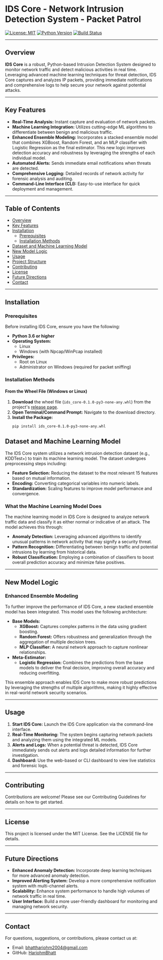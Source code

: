 # IDS Core - Network Intrusion Detection System - Packet Patrol

[![License: MIT](https://img.shields.io/badge/License-MIT-blue.svg)](LICENSE)
[![Python Version](https://img.shields.io/badge/Python-3.6%2B-green.svg)](https://www.python.org/)
[![Build Status](https://img.shields.io/badge/build-passing-brightgreen.svg)](#)

---

## Overview

**IDS Core** is a robust, Python-based Intrusion Detection System designed to monitor network traffic and detect malicious activities in real time. Leveraging advanced machine learning techniques for threat detection, IDS Core captures and analyzes IP packets, providing immediate notifications and comprehensive logs to help secure your network against potential attacks.

---

## Key Features

- **Real-Time Analysis:** Instant capture and evaluation of network packets.
- **Machine Learning Integration:** Utilizes cutting-edge ML algorithms to differentiate between benign and malicious traffic.
- **Enhanced Ensemble Modeling:** Incorporates a stacked ensemble model that combines XGBoost, Random Forest, and an MLP classifier with Logistic Regression as the final estimator. This new logic improves detection accuracy and robustness by leveraging the strengths of each individual model.
- **Automated Alerts:** Sends immediate email notifications when threats are detected.
- **Comprehensive Logging:** Detailed records of network activity for forensic analysis and auditing.
- **Command-Line Interface (CLI):** Easy-to-use interface for quick deployment and management.

---

## Table of Contents

- [Overview](#overview)
- [Key Features](#key-features)
- [Installation](#installation)
  - [Prerequisites](#prerequisites)
  - [Installation Methods](#installation-methods)
- [Dataset and Machine Learning Model](#dataset-and-machine-learning-model)
- [New Model Logic](#new-model-logic)
- [Usage](#usage)
- [Project Structure](#project-structure)
- [Contributing](#contributing)
- [License](#license)
- [Future Directions](#future-directions)
- [Contact](#contact)

---

## Installation

### Prerequisites

Before installing IDS Core, ensure you have the following:

- **Python 3.6 or higher**
- **Operating System:**
  - Linux
  - Windows (with Npcap/WinPcap installed)
- **Privileges:**
  - Root on Linux
  - Administrator on Windows (required for packet sniffing)

### Installation Methods

#### From the Wheel File (Windows or Linux)

1. **Download** the wheel file (`ids_core-0.1.0-py3-none-any.whl`) from the project's [release page](#).
2. **Open Terminal/Command Prompt:** Navigate to the download directory.
3. **Install the Package:**
   ```bash
   pip install ids_core-0.1.0-py3-none-any.whl
   ```

## Dataset and Machine Learning Model

The IDS Core system utilizes a network intrusion detection dataset (e.g., KDDTest+) to train its machine learning model. The dataset undergoes preprocessing steps including:

- **Feature Selection:** Reducing the dataset to the most relevant 15 features based on mutual information.
- **Encoding:** Converting categorical variables into numeric labels.
- **Standardization:** Scaling features to improve model performance and convergence.

### What the Machine Learning Model Does

The machine learning model in IDS Core is designed to analyze network traffic data and classify it as either normal or indicative of an attack. The model achieves this through:

- **Anomaly Detection:** Leveraging advanced algorithms to identify unusual patterns in network activity that may signify a security threat.
- **Pattern Recognition:** Differentiating between benign traffic and potential intrusions by learning from historical data.
- **Robust Classification:** Employing a combination of classifiers to boost overall prediction accuracy and minimize false positives.

---

## New Model Logic

### Enhanced Ensemble Modeling

To further improve the performance of IDS Core, a new stacked ensemble model has been integrated. This model uses the following architecture:

- **Base Models:**
  - **XGBoost:** Captures complex patterns in the data using gradient boosting.
  - **Random Forest:** Offers robustness and generalization through the aggregation of multiple decision trees.
  - **MLP Classifier:** A neural network approach to capture nonlinear relationships.
- **Meta-Estimator:**
  - **Logistic Regression:** Combines the predictions from the base models to deliver the final decision, improving overall accuracy and reducing overfitting.

This ensemble approach enables IDS Core to make more robust predictions by leveraging the strengths of multiple algorithms, making it highly effective in real-world network security scenarios.

---

## Usage

1. **Start IDS Core:** Launch the IDS Core application via the command-line interface.
2. **Real-Time Monitoring:** The system begins capturing network packets and analyzing them using the integrated ML models.
3. **Alerts and Logs:** When a potential threat is detected, IDS Core immediately sends out alerts and logs detailed information for further investigation.
4. **Dashboard:** Use the web-based or CLI dashboard to view live statistics and forensic logs.

---

## Contributing

Contributions are welcome! Please see our Contributing Guidelines for details on how to get started.

---

## License

This project is licensed under the MIT License. See the LICENSE file for details.

---

## Future Directions

- **Enhanced Anomaly Detection:** Incorporate deep learning techniques for more advanced anomaly detection.
- **Improved Alerting System:** Develop a more comprehensive notification system with multi-channel alerts.
- **Scalability:** Enhance system performance to handle high volumes of network traffic in real time.
- **User Interface:** Build a more user-friendly dashboard for monitoring and managing network security.

---

## Contact

For questions, suggestions, or contributions, please contact us at:

- Email: [bhatthariohm2004@gmail.com](mailto:bhatthariohm2004@gmail.com)
- GitHub: [HariohmBhatt](https://github.com/HariohmBhatt)
